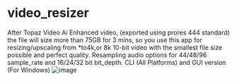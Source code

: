 # video_resizer
After Topaz Video Ai Enhanced video, (exported using prores 444 standard) the file will size more than 75GB for 3 mins, so you use this app for resizing/upscaling from *to4k,or 8k 10-bit video with the smallest file size possible and perfect quality. Resampling audio options for 44/48/96 sample_rate and 16/24/32 bit bit_depth. CLI (All Platforms) and GUI version (For Windows)
![image](https://github.com/alxTools/video_resizer/assets/40523587/943b4c7d-8154-4673-b065-6412aece4f74)
